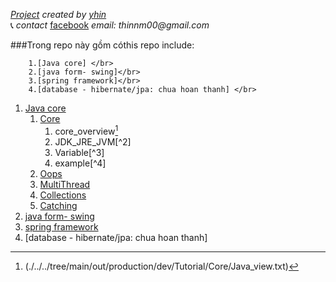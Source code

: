 _[Project](https://github.com/nguyenmanhthinbsl/JavaLearning)_ _created by_ _[yhin](https://github.com/nguyenmanhthinbsl)_ </br>
:telephone_receiver: _contact_ [facebook](facebook.com/nguyenmanhthinn) _email: thinnm00@gmail.com_ </br>

###Trong repo này gồm cóthis repo include: </br>
```
    1.[Java core] </br>
    2.[java form- swing]</br>
    3.[spring framework]</br>
    4.[database - hibernate/jpa: chua hoan thanh] </br>
```
1. [Java core](./../../tree/main/out/production/dev/Tutorial) </br>
   1. [Core](./../../tree/main/out/production/dev/Tutorial/Core)</br>
      1. core_overview[^1]
      2. JDK_JRE_JVM[^2]
      3. Variable[^3]
      4. example[^4]
      [^1]:(./../../tree/main/out/production/dev/Tutorial/Core/Java_view.txt)
   2. [Oops](./../../tree/main/out/production/dev/Tutorial/Oops)</br>
   3. [MultiThread](./../../tree/main/out/production/dev/Tutorial/Thread)</br>
   4. [Collections](./../../tree/main/out/production/dev/Tutorial/Collections)</br>
   5. [Catching](./../../tree/main/out/production/dev/Tutorial/Catching)</br>
2. [java form- swing](./../../tree/main/out/production/dev/Swing)</br>
3. [spring framework](./../../tree/main/out/production/dev/Spring-framework.module)</br>
4. [database - hibernate/jpa: chua hoan thanh] </br>
